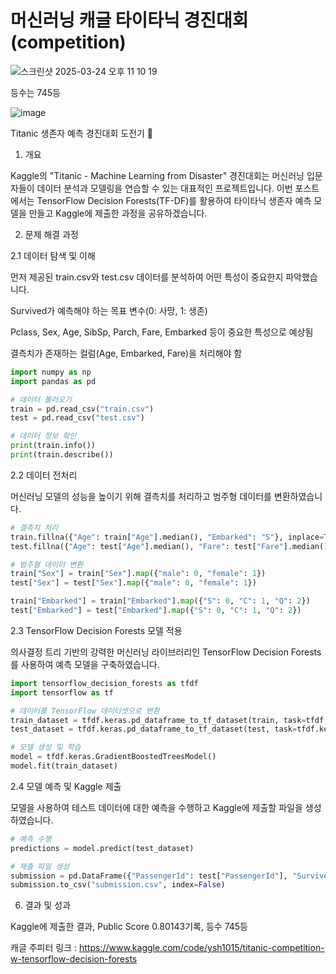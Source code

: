 # 머신러닝 캐글 타이타닉 경진대회(competition)


![스크린샷 2025-03-24 오후 11 10 19](https://github.com/user-attachments/assets/235e0f84-a6f6-42c0-9ccd-472f8af387a5)

등수는 745등

![image](https://github.com/user-attachments/assets/497999ae-6156-4f92-9fc9-4312eb665b52)

Titanic 생존자 예측 경진대회 도전기 🚢

1. 개요

Kaggle의 "Titanic - Machine Learning from Disaster" 경진대회는 머신러닝 입문자들이 데이터 분석과 모델링을 연습할 수 있는 대표적인 프로젝트입니다. 이번 포스트에서는 TensorFlow Decision Forests(TF-DF)를 활용하여 타이타닉 생존자 예측 모델을 만들고 Kaggle에 제출한 과정을 공유하겠습니다.

2. 문제 해결 과정

2.1 데이터 탐색 및 이해

먼저 제공된 train.csv와 test.csv 데이터를 분석하여 어떤 특성이 중요한지 파악했습니다.

Survived가 예측해야 하는 목표 변수(0: 사망, 1: 생존)

Pclass, Sex, Age, SibSp, Parch, Fare, Embarked 등이 중요한 특성으로 예상됨

결측치가 존재하는 컬럼(Age, Embarked, Fare)을 처리해야 함

```python
import numpy as np
import pandas as pd
```
```python
# 데이터 불러오기
train = pd.read_csv("train.csv")
test = pd.read_csv("test.csv")
```
```python
# 데이터 정보 확인
print(train.info())
print(train.describe())
```
2.2 데이터 전처리

머신러닝 모델의 성능을 높이기 위해 결측치를 처리하고 범주형 데이터를 변환하였습니다.
```python
# 결측치 처리
train.fillna({"Age": train["Age"].median(), "Embarked": "S"}, inplace=True)
test.fillna({"Age": test["Age"].median(), "Fare": test["Fare"].median()}, inplace=True)
```
```python
# 범주형 데이터 변환
train["Sex"] = train["Sex"].map({"male": 0, "female": 1})
test["Sex"] = test["Sex"].map({"male": 0, "female": 1})

train["Embarked"] = train["Embarked"].map({"S": 0, "C": 1, "Q": 2})
test["Embarked"] = test["Embarked"].map({"S": 0, "C": 1, "Q": 2})
```
2.3 TensorFlow Decision Forests 모델 적용

의사결정 트리 기반의 강력한 머신러닝 라이브러리인 TensorFlow Decision Forests를 사용하여 예측 모델을 구축하였습니다.
```python
import tensorflow_decision_forests as tfdf
import tensorflow as tf
```
```python
# 데이터를 TensorFlow 데이터셋으로 변환
train_dataset = tfdf.keras.pd_dataframe_to_tf_dataset(train, task=tfdf.keras.Task.CLASSIFICATION, label="Survived")
test_dataset = tfdf.keras.pd_dataframe_to_tf_dataset(test, task=tfdf.keras.Task.CLASSIFICATION)
```
```python
# 모델 생성 및 학습
model = tfdf.keras.GradientBoostedTreesModel()
model.fit(train_dataset)
```
2.4 모델 예측 및 Kaggle 제출

모델을 사용하여 테스트 데이터에 대한 예측을 수행하고 Kaggle에 제출할 파일을 생성하였습니다.
```python
# 예측 수행
predictions = model.predict(test_dataset)
```
```python
# 제출 파일 생성
submission = pd.DataFrame({"PassengerId": test["PassengerId"], "Survived": predictions.flatten().astype(int)})
submission.to_csv("submission.csv", index=False)
```
6. 결과 및 성과

Kaggle에 제출한 결과, Public Score 0.80143기록, 등수 745등

캐글 주피터 링크 : <https://www.kaggle.com/code/ysh1015/titanic-competition-w-tensorflow-decision-forests>
